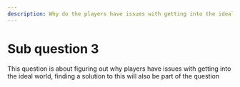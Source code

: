 ```yaml
---
description: Why do the players have issues with getting into the ideal world?
---
```


# Sub question 3

This question is about figuring out why players have issues with getting into the ideal world, finding a solution to this will also be part of the question
